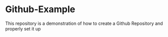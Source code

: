 # Github-Example
This repository is a demonstration of how to create a Github Repository and properly set it up
